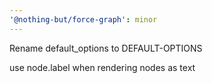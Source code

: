 ```yaml
---
'@nothing-but/force-graph': minor
---
```


Rename default_options to DEFAULT-OPTIONS

use node.label when rendering nodes as text
